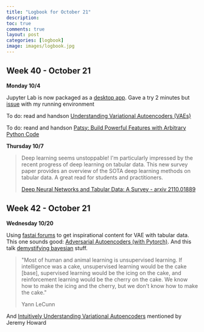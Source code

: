 ```yaml
---
title: "Logbook for October 21"
description: 
toc: true
comments: true
layout: post
categories: [logbook]
image: images/logbook.jpg
---
```




## Week 40 - October 21

**Monday 10/4**

Jupyter Lab is now packaged as a [desktop app](https://github.com/jupyterlab/jupyterlab_app). Gave a try 2 minutes but [issue](https://github.com/jupyterlab/jupyterlab_app/issues/228) with my running environment 

To do: read and handson [Understanding Variational Autoencoders (VAEs)](https://towardsdatascience.com/understanding-variational-autoencoders-vaes-f70510919f73)

To do: reand and handson [Patsy: Build Powerful Features with Arbitrary Python Code](https://towardsdatascience.com/patsy-build-powerful-features-with-arbitrary-python-code-bb4bb98db67a)

**Thursday 10/7**

> Deep learning seems unstoppable! I'm particularly impressed by the recent progress of deep learning on tabular data. This new survey paper provides an overview of the SOTA deep learning methods on tabular data. A great read for students and practitioners. 
>
> [Deep Neural Networks and Tabular Data: A Survey - arxiv 2110.01889](https://arxiv.org/abs/2110.01889)

## Week 42 - October 21

**Wednesday 10/20**

Using [fastai forums](https://forums.fast.ai/search?q=vae) to get inspirational content for VAE with tabular data. This one sounds good: [Adversarial Autoencoders (with Pytorch)](https://blog.paperspace.com/adversarial-autoencoders-with-pytorch/). And this talk [demystifying bayesian](https://www.youtube.com/watch?v=s0S6HFdPtlA&ab_channel=PyData) stuff.

> "Most of human and animal learning is unsupervised learning. If intelligence was a cake, unsupervised learning would be the cake [base], supervised learning would be the icing on the cake, and reinforcement learning would be the cherry on the cake. We know how to make the icing and the cherry, but we don't know how to make the cake."
>
> Yann LeCunn

And [Intuitively Understanding Variational Autoencoders](https://towardsdatascience.com/intuitively-understanding-variational-autoencoders-1bfe67eb5daf?gi=3eb2b735d1d4) mentioned by Jeremy Howard